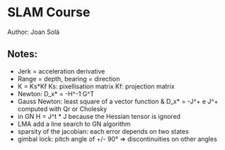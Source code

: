 # SLAM Course

Author: Joan Solà

Notes:
---
* Jerk = acceleration derivative
* Range = depth, bearing = direction
* K = Ks*Kf Ks: pixellisation matrix Kf: projection matrix
* Newton: D_x* = -H^-1 G^T
* Gauss Newton: least square of a vector function & D_x* = -J^+ e J^+ computed with Qr or Cholesky
* in GN H = J^t * J because the Hessian tensor is ignored 
* LMA add a line search to GN algorithm
* sparsity of the jacobian: each error depends on two states
* gimbal lock: pitch angle of +/- 90° => discontinuities on other angles
